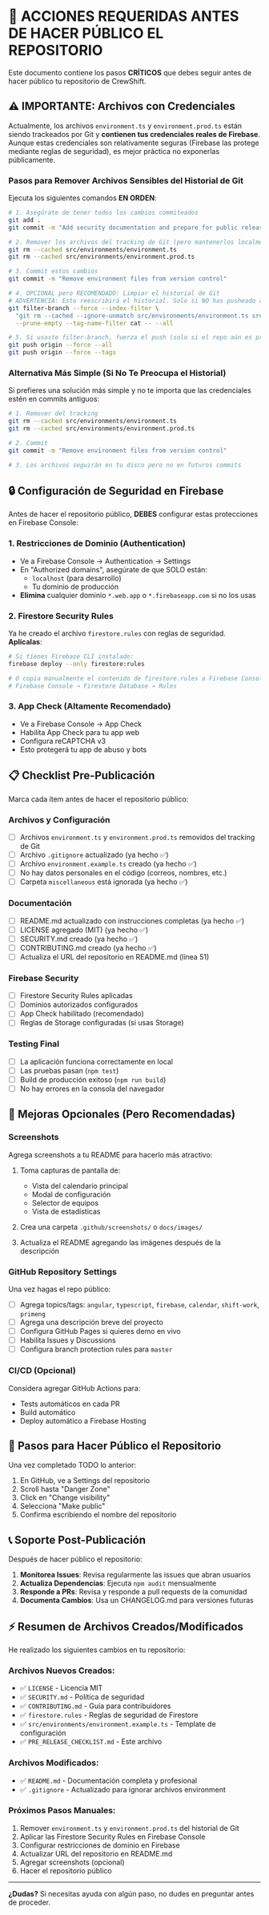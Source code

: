 # 🚨 ACCIONES REQUERIDAS ANTES DE HACER PÚBLICO EL REPOSITORIO

Este documento contiene los pasos **CRÍTICOS** que debes seguir antes de hacer público tu repositorio de CrewShift.

## ⚠️ IMPORTANTE: Archivos con Credenciales

Actualmente, los archivos `environment.ts` y `environment.prod.ts` están siendo trackeados por Git y **contienen tus credenciales reales de Firebase**. Aunque estas credenciales son relativamente seguras (Firebase las protege mediante reglas de seguridad), es mejor práctica no exponerlas públicamente.

### Pasos para Remover Archivos Sensibles del Historial de Git

Ejecuta los siguientes comandos **EN ORDEN**:

```bash
# 1. Asegúrate de tener todos los cambios commiteados
git add .
git commit -m "Add security documentation and prepare for public release"

# 2. Remover los archivos del tracking de Git (pero mantenerlos localmente)
git rm --cached src/environments/environment.ts
git rm --cached src/environments/environment.prod.ts

# 3. Commit estos cambios
git commit -m "Remove environment files from version control"

# 4. OPCIONAL pero RECOMENDADO: Limpiar el historial de Git
# ADVERTENCIA: Esto reescribirá el historial. Solo si NO has pusheado a un remoto público
git filter-branch --force --index-filter \
  "git rm --cached --ignore-unmatch src/environments/environment.ts src/environments/environment.prod.ts" \
  --prune-empty --tag-name-filter cat -- --all

# 5. Si usaste filter-branch, fuerza el push (solo si el repo aún es privado)
git push origin --force --all
git push origin --force --tags
```

### Alternativa Más Simple (Si No Te Preocupa el Historial)

Si prefieres una solución más simple y no te importa que las credenciales estén en commits antiguos:

```bash
# 1. Remover del tracking
git rm --cached src/environments/environment.ts
git rm --cached src/environments/environment.prod.ts

# 2. Commit
git commit -m "Remove environment files from version control"

# 3. Los archivos seguirán en tu disco pero no en futuros commits
```

## 🔒 Configuración de Seguridad en Firebase

Antes de hacer el repositorio público, **DEBES** configurar estas protecciones en Firebase Console:

### 1. Restricciones de Dominio (Authentication)

- Ve a Firebase Console → Authentication → Settings
- En "Authorized domains", asegúrate de que SOLO están:
  - `localhost` (para desarrollo)
  - Tu dominio de producción
- **Elimina** cualquier dominio `*.web.app` o `*.firebaseapp.com` si no los usas

### 2. Firestore Security Rules

Ya he creado el archivo `firestore.rules` con reglas de seguridad. **Aplícalas**:

```bash
# Si tienes Firebase CLI instalado:
firebase deploy --only firestore:rules

# O copia manualmente el contenido de firestore.rules a Firebase Console:
# Firebase Console → Firestore Database → Rules
```

### 3. App Check (Altamente Recomendado)

- Ve a Firebase Console → App Check
- Habilita App Check para tu app web
- Configura reCAPTCHA v3
- Esto protegerá tu app de abuso y bots

## 📋 Checklist Pre-Publicación

Marca cada ítem antes de hacer el repositorio público:

### Archivos y Configuración

- [ ] Archivos `environment.ts` y `environment.prod.ts` removidos del tracking de Git
- [ ] Archivo `.gitignore` actualizado (ya hecho ✅)
- [ ] Archivo `environment.example.ts` creado (ya hecho ✅)
- [ ] No hay datos personales en el código (correos, nombres, etc.)
- [ ] Carpeta `miscellaneous` está ignorada (ya hecho ✅)

### Documentación

- [ ] README.md actualizado con instrucciones completas (ya hecho ✅)
- [ ] LICENSE agregado (MIT) (ya hecho ✅)
- [ ] SECURITY.md creado (ya hecho ✅)
- [ ] CONTRIBUTING.md creado (ya hecho ✅)
- [ ] Actualiza el URL del repositorio en README.md (línea 51)

### Firebase Security

- [ ] Firestore Security Rules aplicadas
- [ ] Dominios autorizados configurados
- [ ] App Check habilitado (recomendado)
- [ ] Reglas de Storage configuradas (si usas Storage)

### Testing Final

- [ ] La aplicación funciona correctamente en local
- [ ] Las pruebas pasan (`npm test`)
- [ ] Build de producción exitoso (`npm run build`)
- [ ] No hay errores en la consola del navegador

## 🎨 Mejoras Opcionales (Pero Recomendadas)

### Screenshots

Agrega screenshots a tu README para hacerlo más atractivo:

1. Toma capturas de pantalla de:

   - Vista del calendario principal
   - Modal de configuración
   - Selector de equipos
   - Vista de estadísticas

2. Crea una carpeta `.github/screenshots/` o `docs/images/`

3. Actualiza el README agregando las imágenes después de la descripción

### GitHub Repository Settings

Una vez hagas el repo público:

- [ ] Agrega topics/tags: `angular`, `typescript`, `firebase`, `calendar`, `shift-work`, `primeng`
- [ ] Agrega una descripción breve del proyecto
- [ ] Configura GitHub Pages si quieres demo en vivo
- [ ] Habilita Issues y Discussions
- [ ] Configura branch protection rules para `master`

### CI/CD (Opcional)

Considera agregar GitHub Actions para:

- Tests automáticos en cada PR
- Build automático
- Deploy automático a Firebase Hosting

## 🚀 Pasos para Hacer Público el Repositorio

Una vez completado TODO lo anterior:

1. En GitHub, ve a Settings del repositorio
2. Scroll hasta "Danger Zone"
3. Click en "Change visibility"
4. Selecciona "Make public"
5. Confirma escribiendo el nombre del repositorio

## 📞 Soporte Post-Publicación

Después de hacer público el repositorio:

1. **Monitorea Issues**: Revisa regularmente las issues que abran usuarios
2. **Actualiza Dependencias**: Ejecuta `npm audit` mensualmente
3. **Responde a PRs**: Revisa y responde a pull requests de la comunidad
4. **Documenta Cambios**: Usa un CHANGELOG.md para versiones futuras

## ⚡ Resumen de Archivos Creados/Modificados

He realizado los siguientes cambios en tu repositorio:

### Archivos Nuevos Creados:

- ✅ `LICENSE` - Licencia MIT
- ✅ `SECURITY.md` - Política de seguridad
- ✅ `CONTRIBUTING.md` - Guía para contribuidores
- ✅ `firestore.rules` - Reglas de seguridad de Firestore
- ✅ `src/environments/environment.example.ts` - Template de configuración
- ✅ `PRE_RELEASE_CHECKLIST.md` - Este archivo

### Archivos Modificados:

- ✅ `README.md` - Documentación completa y profesional
- ✅ `.gitignore` - Actualizado para ignorar archivos environment

### Próximos Pasos Manuales:

1. Remover `environment.ts` y `environment.prod.ts` del historial de Git
2. Aplicar las Firestore Security Rules en Firebase Console
3. Configurar restricciones de dominio en Firebase
4. Actualizar URL del repositorio en README.md
5. Agregar screenshots (opcional)
6. Hacer el repositorio público

---

**¿Dudas?** Si necesitas ayuda con algún paso, no dudes en preguntar antes de proceder.
